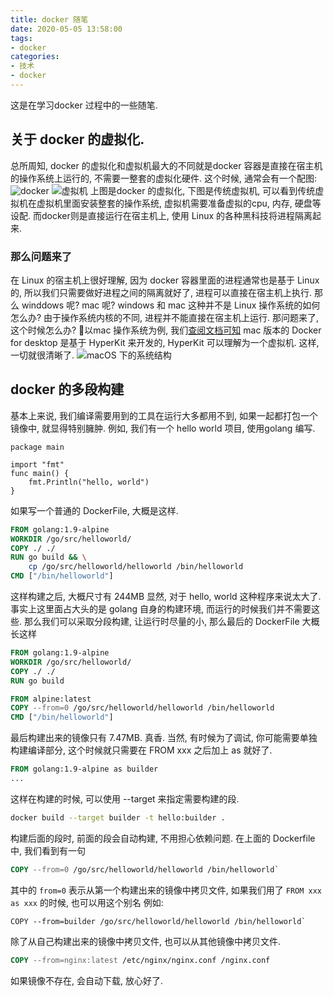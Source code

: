 ```yaml
---
title: docker 随笔
date: 2020-05-05 13:58:00
tags: 
- docker
categories:
- 技术
- docker
---
```

这是在学习docker 过程中的一些随笔.

<!-- more -->

## 关于 docker 的虚拟化.
总所周知, docker 的虚拟化和虚拟机最大的不同就是docker 容器是直接在宿主机的操作系统上运行的, 不需要一整套的虚拟化硬件.
这个时候, 通常会有一个配图:
![docker](https://zwb-hexo-image.oss-cn-chengdu.aliyuncs.com/docker-log/docker.png)
![虚拟机](https://zwb-hexo-image.oss-cn-chengdu.aliyuncs.com/docker-log/virtualization.png)
上图是docker 的虚拟化, 下图是传统虚拟机, 可以看到传统虚拟机在虚拟机里面安装整套的操作系统, 虚拟机需要准备虚拟的cpu, 内存, 硬盘等设配.
而docker则是直接运行在宿主机上, 使用 Linux 的各种黑科技将进程隔离起来.
### 那么问题来了
在 Linux 的宿主机上很好理解, 因为 docker 容器里面的进程通常也是基于 Linux 的, 所以我们只需要做好进程之间的隔离就好了, 进程可以直接在宿主机上执行. 
那么 winddows 呢? mac 呢? windows 和 mac 这种并不是 Linux 操作系统的如何怎么办? 由于操作系统内核的不同, 进程并不能直接在宿主机上运行.
那问题来了, 这个时候怎么办?
以mac 操作系统为例, 我们[查阅文档可知](https://docs.docker.com/docker-for-mac/docker-toolbox/)
mac 版本的 Docker for desktop 是基于 HyperKit 来开发的, HyperKit 可以理解为一个虚拟机. 这样, 一切就很清晰了.
![macOS 下的系统结构](https://zwb-hexo-image.oss-cn-chengdu.aliyuncs.com/docker-log/QQ20200505-143002%402x.png) 

## docker 的多段构建 
基本上来说, 我们编译需要用到的工具在运行大多都用不到, 如果一起都打包一个镜像中, 就显得特别臃肿.
例如, 我们有一个 hello world 项目, 使用golang 编写. 
``` golang
package main

import "fmt"
func main() {
	fmt.Println("hello, world")
}
```
如果写一个普通的 DockerFile, 大概是这样.
``` Dockerfile
FROM golang:1.9-alpine
WORKDIR /go/src/helloworld/
COPY ./ ./
RUN go build && \
	cp /go/src/helloworld/helloworld /bin/helloworld
CMD ["/bin/helloworld"]
```
这样构建之后, 大概尺寸有 244MB
显然, 对于 hello, world 这种程序来说太大了.
事实上这里面占大头的是 golang 自身的构建环境, 而运行的时候我们并不需要这些.
那么我们可以采取分段构建, 让运行时尽量的小, 那么最后的 DockerFile 大概长这样
```Dockerfile
FROM golang:1.9-alpine
WORKDIR /go/src/helloworld/
COPY ./ ./
RUN go build

FROM alpine:latest
COPY --from=0 /go/src/helloworld/helloworld /bin/helloworld
CMD ["/bin/helloworld"]
```
最后构建出来的镜像只有 7.47MB. 真香.
当然, 有时候为了调试, 你可能需要单独构建编译部分, 这个时候就只需要在 FROM xxx 之后加上 as 就好了.
```Dockerfile
FROM golang:1.9-alpine as builder
...
```
这样在构建的时候, 可以使用 --target 来指定需要构建的段.

``` bash
docker build --target builder -t hello:builder .
```
构建后面的段时, 前面的段会自动构建, 不用担心依赖问题.
在上面的 Dockerfile 中, 我们看到有一句 
``` Dockerfile
COPY --from=0 /go/src/helloworld/helloworld /bin/helloworld` 
```
其中的 `from=0` 表示从第一个构建出来的镜像中拷贝文件, 
如果我们用了 `FROM xxx as xxx` 的时候, 也可以用这个别名
例如:
```
COPY --from=builder /go/src/helloworld/helloworld /bin/helloworld` 
```
除了从自己构建出来的镜像中拷贝文件, 也可以从其他镜像中拷贝文件.
``` Dockerfile
COPY --from=nginx:latest /etc/nginx/nginx.conf /nginx.conf
```
如果镜像不存在, 会自动下载, 放心好了.